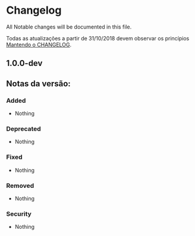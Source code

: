 # Changelog

All Notable changes will be documented in this file.

Todas as atualizações a partir de 31/10/2018 devem observar os princípios [Mantendo o CHANGELOG](http://keepachangelog.com/).

## 1.0.0-dev 

## Notas da versão:

### Added
- Nothing

### Deprecated
- Nothing

### Fixed
- Nothing

### Removed
- Nothing

### Security
- Nothing
